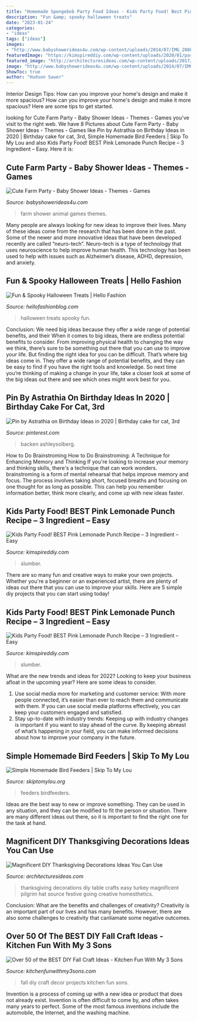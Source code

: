 ```yaml
---
title: "Homemade Spongebob Party Food Ideas - Kids Party Food! Best Pink Lemonade Punch Recipe – 3 Ingredient – Easy"
description: "Fun &amp; spooky halloween treats"
date: "2023-01-24"
categories:
- "ideas"
tags: ["ideas"]
images:
- "http://www.babyshowerideas4u.com/wp-content/uploads/2014/07/IMG_2088-2E-746x1024.jpg"
featuredImage: "https://kimspireddiy.com/wp-content/uploads/2020/01/party-food-pink-lemonade-punch-4.jpg"
featured_image: "http://architecturesideas.com/wp-content/uploads/2017/10/DIY-Thanksgiving-Decorations-4.jpg"
image: "http://www.babyshowerideas4u.com/wp-content/uploads/2014/07/IMG_2088-2E-746x1024.jpg"
ShowToc: true
author: "Hudson Sauer"
---
```



Interior Design Tips: How can you improve your home's design and make it more spacious?
How can you improve your home's design and make it more spacious? Here are some tips to get started.

	

		
looking for Cute Farm Party - Baby Shower Ideas - Themes - Games you've visit to the right web. We have 8 Pictures about Cute Farm Party - Baby Shower Ideas - Themes - Games like Pin by Astrathia on Birthday Ideas in 2020 | Birthday cake for cat, 3rd, Simple Homemade Bird Feeders | Skip To My Lou and also Kids Party Food! BEST Pink Lemonade Punch Recipe – 3 Ingredient – Easy. Here it is:
		
    
## Cute Farm Party - Baby Shower Ideas - Themes - Games

<img loading=lazy src="http://www.babyshowerideas4u.com/wp-content/uploads/2014/07/IMG_2088-2E-746x1024.jpg" onerror="this.onerror=null;this.src='https://tse2.mm.bing.net/th?id=OIP.OERdGWGRqkGAYeRCyUt5lQHaKK&amp;pid=15.1';" alt="Cute Farm Party - Baby Shower Ideas - Themes - Games">

_Source: babyshowerideas4u.com_

>farm shower animal games themes. 

	

Many people are always looking for new ideas to improve their lives. Many of these ideas come from the research that has been done in the past. Some of the newer and more innovative ideas that have been developed recently are called “neuro-tech”. Neuro-tech is a type of technology that uses neuroscience to help improve human health. This technology has been used to help with issues such as Alzheimer’s disease, ADHD, depression, and anxiety.

    
## Fun &amp; Spooky Halloween Treats | Hello Fashion

<img loading=lazy src="http://www.hellofashionblog.com/wp-content/uploads/2016/10/bonebread.jpg" onerror="this.onerror=null;this.src='https://tse4.mm.bing.net/th?id=OIP.9MYJJcpaHNbfu7gzbtOPBAHaKz&amp;pid=15.1';" alt="Fun &amp; Spooky Halloween Treats | Hello Fashion">

_Source: hellofashionblog.com_

>halloween treats spooky fun. 

	

Conclusion: We need big ideas because they offer a wide range of potential benefits, and their
When it comes to big ideas, there are endless potential benefits to consider. From improving physical health to changing the way we think, there’s sure to be something out there that you can use to improve your life. But finding the right idea for you can be difficult. That’s where big ideas come in. They offer a wide range of potential benefits, and they can be easy to find if you have the right tools and knowledge. So next time you’re thinking of making a change in your life, take a closer look at some of the big ideas out there and see which ones might work best for you.

    
## Pin By Astrathia On Birthday Ideas In 2020 | Birthday Cake For Cat, 3rd

<img loading=lazy src="https://i.pinimg.com/originals/59/a4/75/59a475e216c1108da85b2dfa0b475a68.jpg" onerror="this.onerror=null;this.src='https://tse4.mm.bing.net/th?id=OIP.qNSRsiBaOnUZOdYfrXMahwHaLH&amp;pid=15.1';" alt="Pin by Astrathia on Birthday Ideas in 2020 | Birthday cake for cat, 3rd">

_Source: pinterest.com_

>backen ashleysolberg. 

	

How to Do Brainstroming
How to Do Brainstroming: A Technique for Enhancing Memory and Thinking
If you're looking to increase your memory and thinking skills, there's a technique that can work wonders. brainstroming is a form of mental rehearsal that helps improve memory and focus. The process involves taking short, focused breaths and focusing on one thought for as long as possible. This can help you remember information better, think more clearly, and come up with new ideas faster.

    
## Kids Party Food! BEST Pink Lemonade Punch Recipe – 3 Ingredient – Easy

<img loading=lazy src="https://kimspireddiy.com/wp-content/uploads/2020/01/party-food-pink-lemonade-punch-4.jpg" onerror="this.onerror=null;this.src='https://tse4.mm.bing.net/th?id=OIP.4pS1LOSqB0te5WoVh_IUQwHaLH&amp;pid=15.1';" alt="Kids Party Food! BEST Pink Lemonade Punch Recipe – 3 Ingredient – Easy">

_Source: kimspireddiy.com_

>slumber. 

	

There are so many fun and creative ways to make your own projects. Whether you're a beginner or an experienced artist, there are plenty of ideas out there that you can use to improve your skills. Here are 5 simple diy projects that you can start using today!

    
## Kids Party Food! BEST Pink Lemonade Punch Recipe – 3 Ingredient – Easy

<img loading=lazy src="https://kimspireddiy.com/wp-content/uploads/2020/01/party-food-pink-lemonade-punch-1-1.jpg" onerror="this.onerror=null;this.src='https://tse3.mm.bing.net/th?id=OIP.5WpgIICrJtfXgV1NroagUwHaLH&amp;pid=15.1';" alt="Kids Party Food! BEST Pink Lemonade Punch Recipe – 3 Ingredient – Easy">

_Source: kimspireddiy.com_

>slumber. 

	

What are the new trends and ideas for 2022?
Looking to keep your business afloat in the upcoming year? Here are some ideas to consider. 
1. Use social media more for marketing and customer service: With more people connected, it’s easier than ever to reach them and communicate with them. If you can use social media platforms effectively, you can keep your customers engaged and satisfied. 
2. Stay up-to-date with industry trends: Keeping up with industry changes is important if you want to stay ahead of the curve. By keeping abreast of what’s happening in your field, you can make informed decisions about how to improve your company in the future. 

    
## Simple Homemade Bird Feeders | Skip To My Lou

<img loading=lazy src="https://www.skiptomylou.org/wp-content/uploads/2011/01/Homemade-Heart-Birdfeeder1-1.jpg" onerror="this.onerror=null;this.src='https://tse3.mm.bing.net/th?id=OIP.rEs_hnvkINfo7B9ctUcmegHaKc&amp;pid=15.1';" alt="Simple Homemade Bird Feeders | Skip To My Lou">

_Source: skiptomylou.org_

>feeders birdfeeders. 

	

Ideas are the best way to new or improve something. They can be used in any situation, and they can be modified to fit the person or situation. There are many different ideas out there, so it is important to find the right one for the task at hand.

    
## Magnificent DIY Thanksgiving Decorations Ideas You Can Use

<img loading=lazy src="http://architecturesideas.com/wp-content/uploads/2017/10/DIY-Thanksgiving-Decorations-4.jpg" onerror="this.onerror=null;this.src='https://tse2.mm.bing.net/th?id=OIP.Qf5IEE8C7JjyX8Y6y2MKZAHaFy&amp;pid=15.1';" alt="Magnificent DIY Thanksgiving Decorations Ideas You Can Use">

_Source: architecturesideas.com_

>thanksgiving decorations diy table crafts easy turkey magnificent pilgrim hat source festive going creative homesthetics. 

	

Conclusion: What are the benefits and challenges of creativity?
Creativity is an important part of our lives and has many benefits. However, there are also some challenges to creativity that canliamate some negative outcomes.

    
## Over 50 Of The BEST DIY Fall Craft Ideas - Kitchen Fun With My 3 Sons

<img loading=lazy src="https://kitchenfunwithmy3sons.com/wp-content/uploads/2016/08/the-best-diy-fall-craft-ideas-kids-home-decor-projects-36.jpg" onerror="this.onerror=null;this.src='https://tse2.mm.bing.net/th?id=OIP.nyIwGFo6K4ZgD9Ew2ueuVQHaKl&amp;pid=15.1';" alt="Over 50 of the BEST DIY Fall Craft Ideas - Kitchen Fun With My 3 Sons">

_Source: kitchenfunwithmy3sons.com_

>fall diy craft decor projects kitchen fun sons. 

	

Invention is a process of coming up with a new idea or product that does not already exist. Invention is often difficult to come by, and often takes many years to perfect. Some of the most famous inventions include the automobile, the Internet, and the washing machine.

